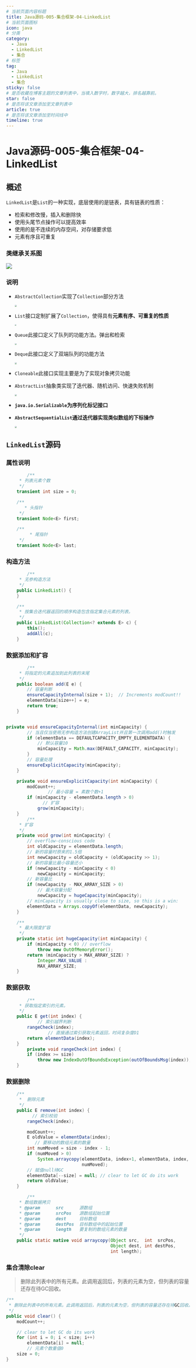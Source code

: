 ```yaml
---
# 当前页面内容标题
title: Java源码-005-集合框架-04-LinkedList
# 当前页面图标
icon: java
# 分类
category:
  - Java
  - LinkedList
  - 集合
# 标签
tag:
  - Java
  - LinkedList
  - 集合
sticky: false
# 是否收藏在博客主题的文章列表中，当填入数字时，数字越大，排名越靠前。
star: false
# 是否将该文章添加至文章列表中
article: true
# 是否将该文章添加至时间线中
timeline: true
---
```


# Java源码-005-集合框架-04-LinkedList

## 概述

`LinkedList`是`List`的一种实现，底层使用的是链表，具有链表的性质：

- 检索和修改慢，插入和删除快
- 使用头尾节点操作可以提高效率
- 使用的是不连续的内存空间，对存储要求低
- 元素有序且可重复

### 类继承关系图

![](./images/Xnip2022-12-11_17-10-08.jpg)

### 说明

- `AbstractCollection`实现了`Collection`部分方法

  <img src="./images/Xnip2022-12-11_14-13-38.jpg" style="zoom:30%;" />

- `List`接口定制扩展了`Collection`，使得具有**元素有序、可重复的性质**

  <img src="./images/Xnip2022-12-11_14-03-30.jpg" style="zoom:25%;" />

- `Queue`此接口定义了队列的功能方法。弹出和检索

  <img src="./images/Xnip2022-12-11_17-24-59.jpg" style="zoom:30%;" />

- `Deque`此接口定义了双端队列的功能方法

  <img src="./images/Xnip2022-12-11_17-27-41.jpg" style="zoom:30%;" />

- `Cloneable`此接口实现主要是为了实现对象拷贝功能

- `AbstractList`抽象类实现了迭代器、随机访问、快速失败机制

  <img src="./images/Xnip2022-12-11_14-24-00.jpg" style="zoom:30%;" />

- **`java.io.Serializable`为序列化标记接口**

- **`AbstractSequentialList`通过迭代器实现类似数组的下标操作**

  <img src="./images/Xnip2022-12-11_17-33-05.jpg" style="zoom:30%;" />

## `LinkedList`源码

### 属性说明

```java
 		/**
	 * 列表元素个数
	 */
    transient int size = 0;

    /**
	   * 头指针
     */
    transient Node<E> first;

    /**
	 	 * 尾指针
     */
    transient Node<E> last;
```

### 构造方法

```java
		/**
     * 无参构造方法
     */
    public LinkedList() {
    }

    /**
     * 按集合迭代器返回的顺序构造包含指定集合元素的列表。
     */
    public LinkedList(Collection<? extends E> c) {
        this();
        addAll(c);
    }
```

### 数据添加和扩容

```java
		/**
     * 将指定的元素追加到此列表的末尾
     */
    public boolean add(E e) {
    	// 容量判断
        ensureCapacityInternal(size + 1);  // Increments modCount!!
        elementData[size++] = e;
        return true;
    }


private void ensureCapacityInternal(int minCapacity) {
    	// 当且仅当使用无参构造方法创建ArrayList并且第一次调用add()时触发
        if (elementData == DEFAULTCAPACITY_EMPTY_ELEMENTDATA) {
        	// 默认容量10
            minCapacity = Math.max(DEFAULT_CAPACITY, minCapacity);
        }
		// 容量处理
        ensureExplicitCapacity(minCapacity);
    }

    private void ensureExplicitCapacity(int minCapacity) {
        modCount++;
				// 最小容量 = 素数个数+1
        if (minCapacity - elementData.length > 0)
        	  // 扩容
            grow(minCapacity);
    }
		/**
     * 扩容
     */
    private void grow(int minCapacity) {
        // overflow-conscious code
        int oldCapacity = elementData.length;
        // 新的容量时原来的1.5倍
        int newCapacity = oldCapacity + (oldCapacity >> 1);
        // 新的容量比最小容量还小
        if (newCapacity - minCapacity < 0)
            newCapacity = minCapacity;
        // 新容量比
        if (newCapacity - MAX_ARRAY_SIZE > 0)
        	// 最大容量分配
            newCapacity = hugeCapacity(minCapacity);
        // minCapacity is usually close to size, so this is a win:
        elementData = Arrays.copyOf(elementData, newCapacity);
    }

    /**
     * 最大限度扩容
     */
    private static int hugeCapacity(int minCapacity) {
        if (minCapacity < 0) // overflow
            throw new OutOfMemoryError();
        return (minCapacity > MAX_ARRAY_SIZE) ?
            Integer.MAX_VALUE :
            MAX_ARRAY_SIZE;
    }
```

### 数据获取

```java
		/**
     * 获取指定索引的元素。
     */
    public E get(int index) {
    		// 索引越界判断
        rangeCheck(index);
				// 直接通过索引获取元素返回，时间复杂度O1
        return elementData(index);
    }
		private void rangeCheck(int index) {
        if (index >= size)
            throw new IndexOutOfBoundsException(outOfBoundsMsg(index));
    }
```

### 数据删除

```java
    /**
     *  删除元素
     */
    public E remove(int index) {
    	  // 索引校验
        rangeCheck(index);

        modCount++;
        E oldValue = elementData(index);
		   // 要移动的数组元素的数量
        int numMoved = size - index - 1;
        if (numMoved > 0)
            System.arraycopy(elementData, index+1, elementData, index,
                             numMoved);
        // 赋值null待GC 
        elementData[--size] = null; // clear to let GC do its work
        return oldValue;
    }

		/**
     * 数组数据拷贝
     * @param      src      源数组
     * @param      srcPos   源数组起始位置
     * @param      dest     目标数组
     * @param      destPos  目标数组中的起始位置
     * @param      length   要复制的数组元素的数量
     */
    public static native void arraycopy(Object src,  int  srcPos,
                                        Object dest, int destPos,
                                        int length);
```

### 集合清除clear

> 删除此列表中的所有元素。此调用返回后，列表的元素为空，但列表的容量还存在待GC回收。

```java
/**
 * 删除此列表中的所有元素。此调用返回后，列表的元素为空，但列表的容量还存在待GC回收。
 */
public void clear() {
    modCount++;

    // clear to let GC do its work
    for (int i = 0; i < size; i++)
        elementData[i] = null;
		// 元素个数重值0
    size = 0;
}
```

